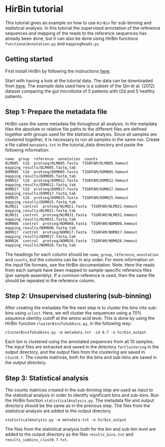HirBin tutorial
=======

This tutorial gives an example on how to use `HirBin` for sub-binning and statistical analysis. 
In this tutorial the supervised annotation of the reference sequences and mapping of the reads to the reference sequences has already been done, but it can also be done using HirBin functions `functionalAnnotation.py` and `mappingReads.py`

Getting started
----------------

First install HirBin by following the instructions [here](https://github.com/cmbio/hirbin#hirbin).

Start with having a look at the tutorial data. The data can be downloaded from [here](http://bioinformatics.math.chalmers.se/hirbin/data/). The example data used here is a subset of the Qin et al. (2012) dataset comparing the gut microbiota of 5 patients with t2d and 5 healthy patients.


Step 1: Prepare the metadata file
----------------------------------

HirBin uses the same metadata file throughout all analysis. In the metadata files the absolute or relative file paths to the different files are defined together with groups used for the statistical analysis. Since all samples are clustered together, it is necessary to run all samples in the same run. Create a file called `metadata.txt` in the tutorial_data directory and paste the following information:

    name  group  reference  annotation  counts
    DLM005  t2d  protseq/DLM005.fasta  TIGRFAM/DLM005.hmmout  mapping_results/DLM005.fastq.tab
    DOM005  t2d  protseq/DOM005.fasta  TIGRFAM/DOM005.hmmout  mapping_results/DOM005.fastq.tab
    DOM012  t2d  protseq/DOM012.fasta  TIGRFAM/DOM012.hmmout  mapping_results/DOM012.fastq.tab
    DOM017  t2d  protseq/DOM017.fasta  TIGRFAM/DOM017.hmmout  mapping_results/DOM017.fastq.tab
    DOM025  t2d  protseq/DOM025.fasta  TIGRFAM/DOM025.hmmout  mapping_results/DOM025.fastq.tab
    NLM021  control  protseq/NLM021.fasta  TIGRFAM/NLM021.hmmout  mapping_results/NLM021.fastq.tab
    NLM031  control  protseq/NLM031.fasta  TIGRFAM/NLM031.hmmout  mapping_results/NLM031.fastq.tab
    NOM008  control  protseq/NOM008.fasta  TIGRFAM/NOM008.hmmout  mapping_results/NOM008.fastq.tab
    NOM017  control  protseq/NOM017.fasta  TIGRFAM/NOM017.hmmout  mapping_results/NOM017.fastq.tab
    NOM026  control  protseq/NOM026.fasta  TIGRFAM/NOM026.hmmout  mapping_results/NOM026.fastq.tab

The headings for each column should be `name`, `group`, `reference`, `annotation` and `counts`, but the columns can be in any order. For more information on the input file formats, see the HirBin documentation.
Note: Here the reads from each sample have been mapped to sample-specific reference files (per sample assembly). If a common reference is used, then the same file should be repeated in the reference column.

Step 2: Unsupervised clustering (sub-binning)
----------------------------------------------
After creating the metadata file the next step is to cluster the bins into sub-bins using `uclust`. Here, we will cluster the sequences using a 70% sequence identity cutoff at the amino acid level. This is done by using the HirBin function `clusterBinsToSubbins.py`, in the following way:


    clusterBinsToSubbins.py -m metadata.txt -id 0.7 -o hirbin_output
    
Each bin is clustered using the annotated sequences from all 10 samples. The input files are extracted and saved in the directory `forClustering` in the output directory, and the output files from the clustering are saved in `clust0.7`.
The counts matrices, both for the bins and sub-bins are saved in the output directory.

Step 3: Statistical analysis
--------------------------------
The counts matrices created in the sub-binning step are used as input to the statistical analysis in order to identify significant bins and sub-bins.
Run the HirBin function `statisticalAnalysis.py`. The metadata file and output directory should be the same as in the previous step. The files from the statistical analysis are added to the output directory.

    statisticalAnalysis.py -m metadata.txt -o hirbin_output

The files from the statistical analysis both for the bin and sub-bin level are added to the output directory as the files `results_bins.txt` and `results_subbins_clust0.7.txt`.
